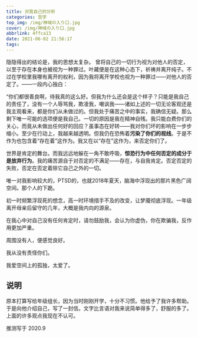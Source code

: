 ```yaml
---
title: 对我自己的分析
categories: 哲学
top_img: /img/神域の入り口.jpg
cover: /img/神域の入り口.jpg
abbrlink: 4ffca13
date: 2021-06-02 21:56:17
tags:
---
```


隐隐得出的结论是，我的思想太复杂。
曾将自己的一切行为视为对他人的否定，以至于存在本身也被视为一种罪过。叶藏便是在这种心态下，祈祷并离开纯子。不过在学校里我哪有离开的权利，因为我将离开学校也视为一种罪过——对他人的否定了。——一段内心独白：

“你们都很善良啊，待我真的这么好。但我为什么还会是这个样子？只能是我自己的责任了，没有一个人辱骂我，欺凌我，嘲讽我——诸如上述的一切无论客观还是我主观看来，都是你们从未做过的。但我处于痛苦之中的事实，我确信无疑。那么剩下唯一可能的选项便是我自己。一切的原因是我在精神自残。我只能白费你们的关心，而竟从未做出任何好的回应？虽事态在好转——我对你们坏的影响在一步步缩小。至少在行动上，我越来越透明。但我仍在恐怖着**污染了你们的视线**。于是不作为也包含着“存在着”这作为。我又在以“存在”这作为，来否定你们了。

世界是肯定的舞台。而我远远地躲在一角不敢呼吸，**惊恐行为中任何否定的成分于是放弃行为**。我的痛苦源自于对否定的不满足——存在，与自我肯定。否定否定的失败，否定在否定着除它自己之外的一切。

唯一对我影响较大的，PTSD的，也就2018年夏天，脑海中浮现出的那片黑色广阔空间。那个人的下跪。

初一时频繁浮现死的想念，高一时环境措手不及的改变，让梦魇彻底浮现。一年级离开母亲后留守的几年，大概是我内向的源泉。

在我心中对自己没有任何肯定时，请勿鼓励我，会认为你虚伪，你在欺骗我，反作用更加严重。

周围没有人，便感觉良好。

我从没有责怪你们。

我爱空间上的孤独，太爱了。

说明
---
原本打算写给年级组长，因为当时刚刚开学，十分不习惯。他给予了我许多帮助。于是向他介绍自己，写了一封信。文字比言语对我来说简单得多了，舒服的多了。上面的许多观点我现在不认可。

推测写于 2020.9